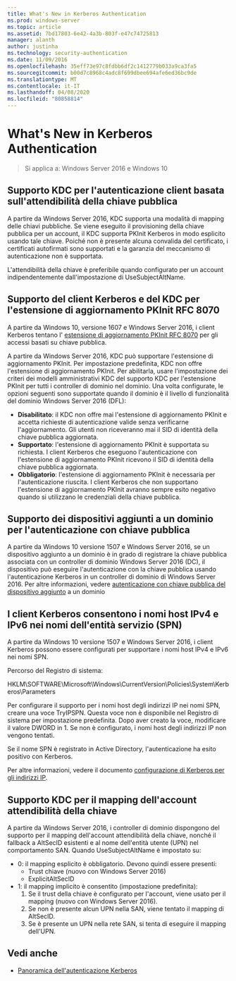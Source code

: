 ```yaml
---
title: What's New in Kerberos Authentication
ms.prod: windows-server
ms.topic: article
ms.assetid: 7bd17803-6e42-4a3b-803f-e47c74725813
manager: alanth
author: justinha
ms.technology: security-authentication
ms.date: 11/09/2016
ms.openlocfilehash: 35eff73e97c8fdbb6df2c1412779b033a9ca3fa5
ms.sourcegitcommit: b00d7c8968c4adc8f699dbee694afe6ed36bc9de
ms.translationtype: MT
ms.contentlocale: it-IT
ms.lasthandoff: 04/08/2020
ms.locfileid: "80858814"
---
```

# <a name="whats-new-in-kerberos-authentication"></a>What's New in Kerberos Authentication

>Si applica a: Windows Server 2016 e Windows 10

## <a name="kdc-support-for-public-key-trust-based-client-authentication"></a>Supporto KDC per l'autenticazione client basata sull'attendibilità della chiave pubblica

A partire da Windows Server 2016, KDC supporta una modalità di mapping delle chiavi pubbliche. Se viene eseguito il provisioning della chiave pubblica per un account, il KDC supporta PKInit Kerberos in modo esplicito usando tale chiave. Poiché non è presente alcuna convalida del certificato, i certificati autofirmati sono supportati e la garanzia del meccanismo di autenticazione non è supportata.

L'attendibilità della chiave è preferibile quando configurato per un account indipendentemente dall'impostazione di UseSubjectAltName.

## <a name="kerberos-client-and-kdc-support-for-rfc-8070-pkinit-freshness-extension"></a>Supporto del client Kerberos e del KDC per l'estensione di aggiornamento PKInit RFC 8070

A partire da Windows 10, versione 1607 e Windows Server 2016, i client Kerberos tentano l' [estensione di aggiornamento PKInit RFC 8070](https://datatracker.ietf.org/doc/draft-ietf-kitten-pkinit-freshness/) per gli accessi basati su chiave pubblica. 

A partire da Windows Server 2016, KDC può supportare l'estensione di aggiornamento PKInit. Per impostazione predefinita, KDC non offre l'estensione di aggiornamento PKInit. Per abilitarla, usare l'impostazione dei criteri dei modelli amministrativi KDC del supporto KDC per l'estensione PKInit per tutti i controller di dominio nel dominio. Una volta configurate, le opzioni seguenti sono supportate quando il dominio è il livello di funzionalità del dominio Windows Server 2016 (DFL):

- **Disabilitato**: il KDC non offre mai l'estensione di aggiornamento PKInit e accetta richieste di autenticazione valide senza verificarne l'aggiornamento. Gli utenti non riceveranno mai il SID di identità della chiave pubblica aggiornata.
- **Supportato**: l'estensione di aggiornamento PKInit è supportata su richiesta. I client Kerberos che eseguono l'autenticazione con l'estensione di aggiornamento PKInit ricevono il SID di identità della chiave pubblica aggiornata.
- **Obbligatorio**: l'estensione di aggiornamento PKInit è necessaria per l'autenticazione riuscita. I client Kerberos che non supportano l'estensione di aggiornamento PKInit avranno sempre esito negativo quando si utilizzano le credenziali della chiave pubblica.

## <a name="domain-joined-device-support-for-authentication-using-public-key"></a>Supporto dei dispositivi aggiunti a un dominio per l'autenticazione con chiave pubblica

A partire da Windows 10 versione 1507 e Windows Server 2016, se un dispositivo aggiunto a un dominio è in grado di registrare la chiave pubblica associata con un controller di dominio Windows Server 2016 (DC), il dispositivo può eseguire l'autenticazione con la chiave pubblica usando l'autenticazione Kerberos in un controller di dominio di Windows Server 2016. Per altre informazioni, vedere [autenticazione con chiave pubblica del dispositivo aggiunto](Domain-joined-Device-Public-Key-Authentication.md) a un dominio

## <a name="kerberos-clients-allow-ipv4-and-ipv6-address-hostnames-in-service-principal-names-spns"></a>I client Kerberos consentono i nomi host IPv4 e IPv6 nei nomi dell'entità servizio (SPN)

A partire da Windows 10 versione 1507 e Windows Server 2016, i client Kerberos possono essere configurati per supportare i nomi host IPv4 e IPv6 nei nomi SPN. 

Percorso del Registro di sistema:

HKLM\SOFTWARE\Microsoft\Windows\CurrentVersion\Policies\System\Kerberos\Parameters

Per configurare il supporto per i nomi host degli indirizzi IP nei nomi SPN, creare una voce TryIPSPN. Questa voce non è disponibile nel Registro di sistema per impostazione predefinita. Dopo aver creato la voce, modificare il valore DWORD in 1. Se non è configurato, i nomi host degli indirizzi IP non vengono tentati.

Se il nome SPN è registrato in Active Directory, l'autenticazione ha esito positivo con Kerberos. 

Per altre informazioni, vedere il documento [configurazione di Kerberos per gli indirizzi IP](configuring-kerberos-over-ip.md).

## <a name="kdc-support-for-key-trust-account-mapping"></a>Supporto KDC per il mapping dell'account attendibilità della chiave

A partire da Windows Server 2016, i controller di dominio dispongono del supporto per il mapping dell'account attendibilità della chiave, nonché il fallback a AltSecID esistenti e al nome dell'entità utente (UPN) nel comportamento SAN. Quando UseSubjectAltName è impostato su:

- 0: il mapping esplicito è obbligatorio. Devono quindi essere presenti:
    - Trust chiave (nuovo con Windows Server 2016)
    - ExplicitAltSecID
- 1: il mapping implicito è consentito (impostazione predefinita):
    1. Se il trust della chiave è configurato per l'account, viene usato per il mapping (nuovo con Windows Server 2016).
    2. Se non è presente alcun UPN nella SAN, viene tentato il mapping di AltSecID.
    3. Se è presente un UPN nella rete SAN, si tenta di eseguire il mapping dell'UPN.

## <a name="see-also"></a>Vedi anche

- [Panoramica dell'autenticazione Kerberos](kerberos-authentication-overview.md)
